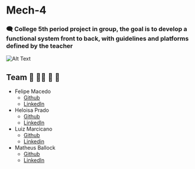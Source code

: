 # Mech-4

### 🗨️ College 5th period project in group, the goal is to develop a functional system front to back, with guidelines and platforms defined by the teacher

![Alt Text](http://gph.is/Z1Qfy8)

## Team :adult: :curly_haired_man: :bearded_person: :girl:
- Felipe Macedo
  - [Github]()
  - [LinkedIn]()
- Heloisa Prado
  - [Github]()
  - [LinkedIn]()
- Luiz Marcicano
  - [Github](https://github.com/luizmarcicano)
  - [Linkedin](https://www.linkedin.com/in/luiz-guilherme-lima-marcicano-2889a2170/)
- Matheus Ballock
  - [Github]()
  - [LinkedIn]()
